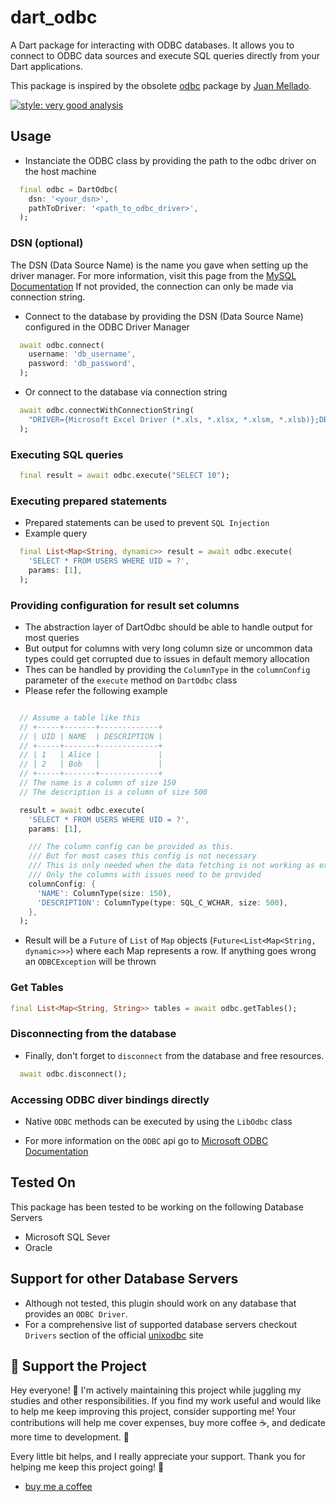 # dart_odbc

A Dart package for interacting with ODBC databases. It allows you to connect to ODBC data sources and execute SQL queries directly from your Dart applications.

This package is inspired by the obsolete [odbc](https://pub.dev/packages/odbc) package by [Juan Mellado](https://github.com/jcmellado).

[![style: very good analysis](https://img.shields.io/badge/style-very_good_analysis-B22C89.svg)](https://pub.dev/packages/very_good_analysis)

## Usage

- Instanciate the ODBC class by providing the path to the odbc driver on the host machine

```dart
  final odbc = DartOdbc(
    dsn: '<your_dsn>',
    pathToDriver: '<path_to_odbc_driver>',
  );
```

### DSN (optional)

The DSN (Data Source Name) is the name you gave when setting up the driver manager.
For more information, visit this page from the [MySQL Documentation](https://dev.mysql.com/doc/connector-odbc/en/connector-odbc-driver-manager.html)
If not provided, the connection can only be made via connection string.

- Connect to the database by providing the DSN (Data Source Name) configured in the ODBC Driver Manager

```dart
  await odbc.connect(
    username: 'db_username',
    password: 'db_password',
  );
```

- Or connect to the database via connection string

```dart
  await odbc.connectWithConnectionString(
    "DRIVER={Microsoft Excel Driver (*.xls, *.xlsx, *.xlsm, *.xlsb)};DBQ=C:\Users\Computer\AppData\Local\Temp\test.xlsx;"
  );
```

### Executing SQL queries

```dart
  final result = await odbc.execute("SELECT 10");
```

### Executing prepared statements

- Prepared statements can be used to prevent `SQL Injection`
- Example query

```dart
  final List<Map<String, dynamic>> result = await odbc.execute(
    'SELECT * FROM USERS WHERE UID = ?',
    params: [1],
  );
```

### Providing configuration for result set columns

- The abstraction layer of DartOdbc should be able to handle output for most queries
- But output for columns with very long column size or uncommon data types could get corrupted due to issues in default memory allocation
- Thes can be handled by providing the `ColumnType` in the `columnConfig` parameter of the `execute` method on `DartOdbc` class
- Please refer the following example

```dart

  // Assume a table like this
  // +-----+-------+-------------+
  // | UID | NAME  | DESCRIPTION |
  // +-----+-------+-------------+
  // | 1   | Alice |             |
  // | 2   | Bob   |             |
  // +-----+-------+-------------+
  // The name is a column of size 150
  // The description is a column of size 500

  result = await odbc.execute(
    'SELECT * FROM USERS WHERE UID = ?',
    params: [1],

    /// The column config can be provided as this.
    /// But for most cases this config is not necessary
    /// This is only needed when the data fetching is not working as expected
    /// Only the columns with issues need to be provided
    columnConfig: {
      'NAME': ColumnType(size: 150),
      'DESCRIPTION': ColumnType(type: SQL_C_WCHAR, size: 500),
    },
  );

```

- Result will be a `Future` of `List` of `Map` objects (`Future<List<Map<String, dynamic>>>`) where each Map represents a row. If anything goes wrong an `ODBCException` will be thrown

### Get Tables

```dart
final List<Map<String, String>> tables = await odbc.getTables();
```

### Disconnecting from the database

- Finally, don't forget to `disconnect` from the database and free resources.

```dart
  await odbc.disconnect();
```

### Accessing ODBC diver bindings directly

- Native `ODBC` methods can be executed by using the `LibOdbc` class

- For more information on the `ODBC` api go to [Microsoft ODBC Documentation](https://learn.microsoft.com/en-us/sql/odbc/microsoft-open-database-connectivity-odbc?view=sql-server-ver16)

## Tested On

This package has been tested to be working on the following Database Servers

- Microsoft SQL Sever
- Oracle

## Support for other Database Servers

- Although not tested, this plugin should work on any database that provides an `ODBC Driver`.
- For a comprehensive list of supported database servers checkout `Drivers` section of the official [unixodbc](https://www.unixodbc.org/) site

## 💖 Support the Project

Hey everyone! 👋 I'm actively maintaining this project while juggling my studies and other responsibilities. If you find my work useful and would like to help me keep improving this project, consider supporting me! Your contributions will help me cover expenses, buy more coffee ☕, and dedicate more time to development. 🙌

Every little bit helps, and I really appreciate your support. Thank you for helping me keep this project going! 💛

- [buy me a coffee](https://buymeacoffee.com/slpirate)

